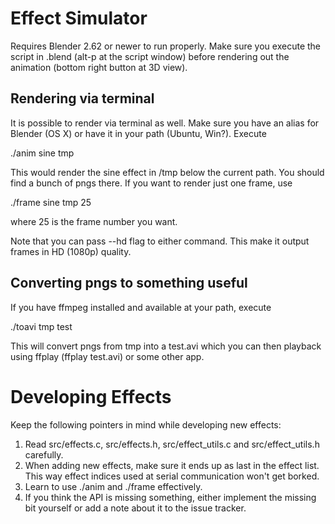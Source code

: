 # Effect Simulator

Requires Blender 2.62 or newer to run properly. Make sure you execute the
script in .blend (alt-p at the script window) before rendering out the
animation (bottom right button at 3D view).

## Rendering via terminal

It is possible to render via terminal as well. Make sure you have an alias for
Blender (OS X) or have it in your path (Ubuntu, Win?). Execute

./anim sine tmp

This would render the sine effect in /tmp below the current path. You should
find a bunch of pngs there. If you want to render just one frame, use

./frame sine tmp 25

where 25 is the frame number you want.

Note that you can pass --hd flag to either command. This make it output frames
in HD (1080p) quality.

## Converting pngs to something useful

If you have ffmpeg installed and available at your path, execute

./toavi tmp test

This will convert pngs from tmp into a test.avi which you can then playback
using ffplay (ffplay test.avi) or some other app.

# Developing Effects

Keep the following pointers in mind while developing new effects:

1. Read src/effects.c, src/effects.h, src/effect\_utils.c and
src/effect\_utils.h carefully.
2. When adding new effects, make sure it ends up as last in the effect list.
This way effect indices used at serial communication won't get borked.
3. Learn to use ./anim and ./frame effectively.
4. If you think the API is missing something, either implement the missing bit
yourself or add a note about it to the issue tracker.

